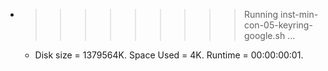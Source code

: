 * >>>>>>>>> Running inst-min-con-05-keyring-google.sh ...
  * Disk size = 1379564K. Space Used = 4K. Runtime = 00:00:00:01.
